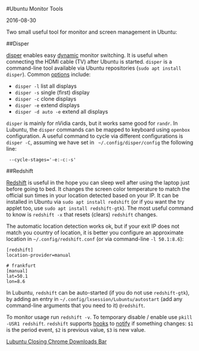 #Ubuntu Monitor Tools

2016-08-30

<!--- tags: linux -->

Two small useful tool for monitor and screen management in Ubuntu:

##Disper

[disper](http://willem.engen.nl/projects/disper/) enables easy [dynamic](https://help.ubuntu.com/community/DynamicMultiMonitor) monitor switching. It is useful when connecting the HDMI cable (TV) after Ubuntu is started. `disper` is a command-line tool available via Ubuntu repositories (`sudo apt install disper`). Common [options](http://manpages.ubuntu.com/manpages/xenial/man1/disper.1.html) include:

* `disper -l` list all displays
* `disper -s` single (first) display
* `disper -c` clone displays
* `disper -e` extend displays
* `disper -d auto -e` extend all displays

`disper` is mainly for nVidia cards, but it works same good for `randr`. In Lubuntu, the `disper` commands can be mapped to keyboard using `openbox` configuration. A useful command to cycle via different configurations is 
`disper -C`, assuming we have set in ` ~/.config/disper/config` the following line:

```
 --cycle-stages='-e:-c:-s'
```

##Redshift

[Redshift](http://jonls.dk/redshift/) is useful in the hope you can sleep well after using the laptop just before going to bed. It changes the screen color temperature to match the official sun times in your location detected based on your IP. It can be installed in Ubuntu via `sudo apt install redshift` (or if you want the try applet too, use `sudo apt install redshift-gtk`). The most useful command to know is `redshift -x` that resets (clears) `redshift` changes.

The automatic location detection works ok, but if your exit IP does not match you country of location, it is better you configure an approximate location in `~/.config/redshift.conf` (or via command-line `-l 50.1:8.6`):

```
[redshift]
location-provider=manual

# frankfurt
[manual]
lat=50.1
lon=8.6
```

In Lubuntu, `redshift` can be auto-started (if you do not use `redshift-gtk`), by adding an entry in `~/.config/lxsession/Lubuntu/autostart` (add any command-line arguments that you need to it) `@redshift`.

To monitor usage run `redshift -v`. To temporary disable / enable use `pkill -USR1 redshift`. `redshift` supports [hooks](http://jonls.dk/2015/01/redshift-1-10-released/) to [notify](https://wiki.archlinux.org/index.php/Redshift#Use_real_screen_brightness) if something changes: `$1` is the period event, `$2` is previous value, `$3` is new value.


<ins class='nfooter'><a rel='next' id='fnext' href='#blog/2016/2016-08-02-Lubuntu-Closing-Chrome-Downloads-Bar.md'>Lubuntu Closing Chrome Downloads Bar</a></ins>
